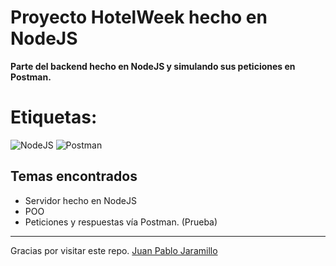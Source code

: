 # Proyecto HotelWeek hecho en NodeJS 

**Parte del backend hecho en NodeJS y simulando sus peticiones en Postman.**

# Etiquetas: 	
![NodeJS](https://img.shields.io/badge/node.js-6DA55F?style=for-the-badge&logo=node.js&logoColor=white)
![Postman](https://img.shields.io/badge/Postman-FF6C37?style=for-the-badge&logo=postman&logoColor=white)

 ## Temas encontrados
 * Servidor hecho en NodeJS
 * POO
 * Peticiones y respuestas vía Postman. (Prueba)

 * *** 
Gracias por visitar este repo. [Juan Pablo Jaramillo](https://github.com/HotSauce96)
